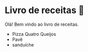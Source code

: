 # Livro de receitas :cake:

Olá! Bem vindo ao livro de receitas.

- Pizza Quatro Queijos
- Pavê
- sanduíche

